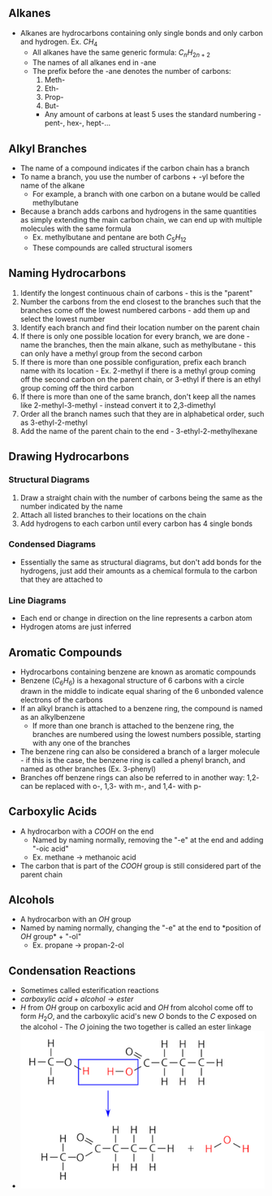 
## Alkanes

-   Alkanes are hydrocarbons containing only single bonds and only carbon and hydrogen. Ex. $CH_4$
    -   All alkanes have the same generic formula: $C_nH_{2n+2}$
    -   The names of all alkanes end in -ane
    -   The prefix before the -ane denotes the number of carbons:
        1. Meth-
        1. Eth-
        1. Prop-
        1. But-
        -   Any amount of carbons at least 5 uses the standard numbering - pent-, hex-, hept-...

## Alkyl Branches

-   The name of a compound indicates if the carbon chain has a branch
-   To name a branch, you use the number of carbons + -yl before the name of the alkane
    -   For example, a branch with one carbon on a butane would be called methylbutane
-   Because a branch adds carbons and hydrogens in the same quantities as simply extending the main carbon chain, we can end up with multiple molecules with the same formula
    -   Ex. methylbutane and pentane are both $C_5H_{12}$
    -   These compounds are called structural isomers

## Naming Hydrocarbons

1. Identify the longest continuous chain of carbons - this is the "parent"
1. Number the carbons from the end closest to the branches such that the branches come off the lowest numbered carbons - add them up and select the lowest number
1. Identify each branch and find their location number on the parent chain
1. If there is only one possible location for every branch, we are done - name the branches, then the main alkane, such as methylbutane - this can only have a methyl group from the second carbon
1. If there is more than one possible configuration, prefix each branch name with its location - Ex. 2-methyl if there is a methyl group coming off the second carbon on the parent chain, or 3-ethyl if there is an ethyl group coming off the third carbon
1. If there is more than one of the same branch, don't keep all the names like 2-methyl-3-methyl - instead convert it to 2,3-dimethyl
1. Order all the branch names such that they are in alphabetical order, such as 3-ethyl-2-methyl
1. Add the name of the parent chain to the end - 3-ethyl-2-methylhexane

## Drawing Hydrocarbons

### Structural Diagrams

1. Draw a straight chain with the number of carbons being the same as the number indicated by the name
1. Attach all listed branches to their locations on the chain
1. Add hydrogens to each carbon until every carbon has 4 single bonds

### Condensed Diagrams

-   Essentially the same as structural diagrams, but don't add bonds for the hydrogens, just add their amounts as a chemical formula to the carbon that they are attached to

### Line Diagrams

-   Each end or change in direction on the line represents a carbon atom
-   Hydrogen atoms are just inferred

## Aromatic Compounds

-   Hydrocarbons containing benzene are known as aromatic compounds
-   Benzene ($C_6H_6$) is a hexagonal structure of 6 carbons with a circle drawn in the middle to indicate equal sharing of the 6 unbonded valence electrons of the carbons
-   If an alkyl branch is attached to a benzene ring, the compound is named as an alkylbenzene
    -   If more than one branch is attached to the benzene ring, the branches are numbered using the lowest numbers possible, starting with any one of the branches
-   The benzene ring can also be considered a branch of a larger molecule - if this is the case, the benzene ring is called a phenyl branch, and named as other branches (Ex. 3-phenyl)
-   Branches off benzene rings can also be referred to in another way: 1,2- can be replaced with o-, 1,3- with m-, and 1,4- with p-

## Carboxylic Acids

-   A hydrocarbon with a $COOH$ on the end
    -   Named by naming normally, removing the "-e" at the end and adding "-oic acid"
    -   Ex. methane → methanoic acid
-   The carbon that is part of the $COOH$ group is still considered part of the parent chain

## Alcohols

-   A hydrocarbon with an $OH$ group
-   Named by naming normally, changing the "-e" at the end to \*position of $OH$ group\* + "-ol"
    -   Ex. propane → propan-2-ol

## Condensation Reactions

-   Sometimes called esterification reactions
-   $carboxylic\>acid + alcohol → ester$
-   $H$ from $OH$ group on carboxylic acid and $OH$ from alcohol come off to form $H_2O$, and the carboxylic acid's new $O$ bonds to the $C$ exposed on the alcohol - The $O$ joining the two together is called an ester linkage
-   ![](/assets/images/2022-05-25-09-00-56.png)
